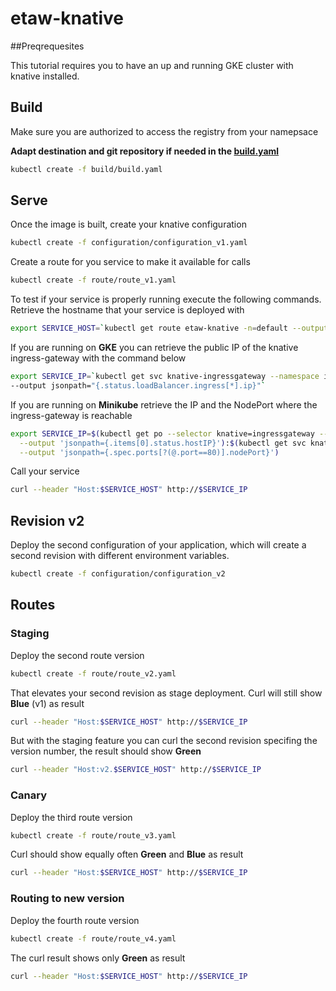 # etaw-knative

##Preqrequesites

This tutorial requires you to have an up and running GKE cluster with knative installed.

## Build

Make sure you are authorized to access the registry from your namepsace

**Adapt destination and git repository if needed in the [build.yaml](/build/build.yaml)**

```bash
kubectl create -f build/build.yaml
```

## Serve

Once the image is built, create your knative configuration

```bash
kubectl create -f configuration/configuration_v1.yaml
```

Create a route for you service to make it available for calls

```bash
kubectl create -f route/route_v1.yaml
```

To test if your service is properly running execute the following commands.
Retrieve the hostname that your service is deployed with

```bash
export SERVICE_HOST=`kubectl get route etaw-knative -n=default --output jsonpath="{.status.domain}"`
```

If you are running on **GKE** you can retrieve the public IP of the knative ingress-gateway with the command below

```bash
export SERVICE_IP=`kubectl get svc knative-ingressgateway --namespace istio-system \
--output jsonpath="{.status.loadBalancer.ingress[*].ip}"`
```

If you are running on **Minikube** retrieve the IP and the NodePort where the ingress-gateway is reachable

```bash
export SERVICE_IP=$(kubectl get po --selector knative=ingressgateway --namespace istio-system \
  --output 'jsonpath={.items[0].status.hostIP}'):$(kubectl get svc knative-ingressgateway --namespace istio-system \
  --output 'jsonpath={.spec.ports[?(@.port==80)].nodePort}')
```

Call your service

```bash
curl --header "Host:$SERVICE_HOST" http://$SERVICE_IP
```

## Revision v2

Deploy the second configuration of your application, which will create a second revision with different environment variables.

```bash
kubectl create -f configuration/configuration_v2
```

## Routes

### Staging

Deploy the second route version

```bash
kubectl create -f route/route_v2.yaml
```

That elevates your second revision as stage deployment.
Curl will still show **Blue** (v1) as result

```bash
curl --header "Host:$SERVICE_HOST" http://$SERVICE_IP
```

But with the staging feature you can curl the second revision specifing the version number, the result should show **Green**

```bash
curl --header "Host:v2.$SERVICE_HOST" http://$SERVICE_IP
```

### Canary

Deploy the third route version

```bash
kubectl create -f route/route_v3.yaml
```

Curl should show equally often **Green** and **Blue** as result

```bash
curl --header "Host:$SERVICE_HOST" http://$SERVICE_IP
```

### Routing to new version

Deploy the fourth route version

```bash
kubectl create -f route/route_v4.yaml
```

The curl result shows only **Green** as result

```bash
curl --header "Host:$SERVICE_HOST" http://$SERVICE_IP
```
